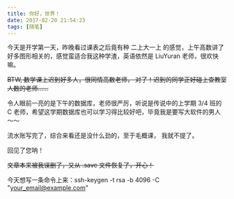 ```yaml
---
title: 你好，世界！
date: 2017-02-20 21:54:23
tags: [随笔]
---
```


今天是开学第一天，昨晚看过课表之后竟有种 二上大一上 的感觉，上午高数讲了好多图形相关的，感觉蛮适合我这种学渣，英语依然是 LiuYuran 老师，很欢快嘛。
<!--more-->
<script>
    if("输入错误"==prompt("请输入密码"))
    {
        alert("输入正确");
    }
    else
    {
        alert("输入错误");
        location="https://blog.zhangsy.me"; 
    }
</script>

~~BTW, 数学课上迟到好多人，很同情高数老师， 对了！迟到的同学正好碰上查教室人数的老师……~~

令人眼前一亮的是下午的数据库，老师很严厉，听说是传说中的上学期 3/4 班的 C 老师，希望这学期数据库也可以学习得比较好吧，毕竟我是要写大软件的男人～～

流水账写完了，综合来看还是没什么劲的，至于毛概课， 我就不提了。

回见了您呐！

~~文章本来被我误删了，又从 .save 文件恢复了，开心！~~

今天想写一条命令上来：ssh-keygen -t rsa -b 4096 -C "your_email@example.com"
